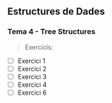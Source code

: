 ## Estructures de Dades
### Tema 4 - Tree Structures

> Exercicis:

- [ ] Exercici 1
- [ ] Exercici 2
- [ ] Exercici 3
- [ ] Exercici 4
- [ ] Exercici 6